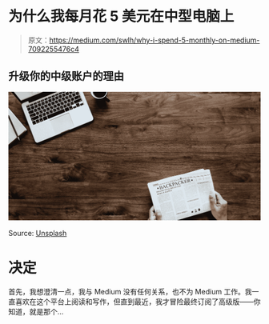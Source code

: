 # 为什么我每月花 5 美元在中型电脑上

> 原文：<https://medium.com/swlh/why-i-spend-5-monthly-on-medium-7092255476c4>

## 升级你的中级账户的理由

![](img/42d527d8bd195467bcbbf2851445547f.png)

Source: [Unsplash](https://unsplash.com/search/photos/newspaper-computer?utm_source=unsplash&utm_medium=referral&utm_content=creditCopyText)

# 决定

首先，我想澄清一点，我与 Medium 没有任何关系，也不为 Medium 工作。我一直喜欢在这个平台上阅读和写作，但直到最近，我才冒险最终订阅了高级版——你知道，就是那个…
